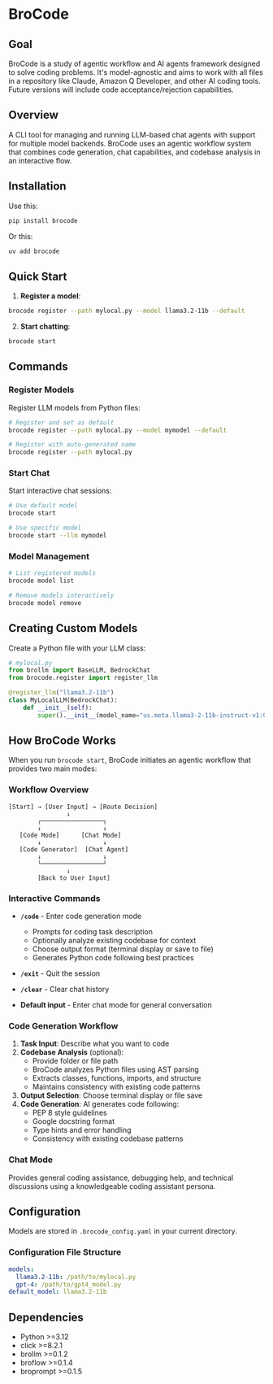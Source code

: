 # BroCode

## Goal

BroCode is a study of agentic workflow and AI agents framework designed to solve coding problems. It's model-agnostic and aims to work with all files in a repository like Claude, Amazon Q Developer, and other AI coding tools. Future versions will include code acceptance/rejection capabilities.

## Overview

A CLI tool for managing and running LLM-based chat agents with support for multiple model backends. BroCode uses an agentic workflow system that combines code generation, chat capabilities, and codebase analysis in an interactive flow.

## Installation

Use this:  
```bash
pip install brocode  
```
Or this:  
```bash
uv add brocode  
```

## Quick Start

1. **Register a model**:
```bash
brocode register --path mylocal.py --model llama3.2-11b --default
```

2. **Start chatting**:
```bash
brocode start
```

## Commands

### Register Models

Register LLM models from Python files:

```bash
# Register and set as default
brocode register --path mylocal.py --model mymodel --default

# Register with auto-generated name
brocode register --path mylocal.py
```

### Start Chat

Start interactive chat sessions:

```bash
# Use default model
brocode start

# Use specific model
brocode start --llm mymodel
```

### Model Management

```bash
# List registered models
brocode model list

# Remove models interactively
brocode model remove
```

## Creating Custom Models

Create a Python file with your LLM class:

```python
# mylocal.py
from brollm import BaseLLM, BedrockChat
from brocode.register import register_llm

@register_llm("llama3.2-11b")
class MyLocalLLM(BedrockChat):
    def __init__(self):
        super().__init__(model_name="us.meta.llama3-2-11b-instruct-v1:0")
```

## How BroCode Works

When you run `brocode start`, BroCode initiates an agentic workflow that provides two main modes:

### Workflow Overview

```
[Start] → [User Input] → [Route Decision]
                ↓
        ┌─────────────────┐
        ↓                 ↓
   [Code Mode]      [Chat Mode]
        ↓                 ↓
   [Code Generator]  [Chat Agent]
        ↓                 ↓
        └─────────────────┘
                ↓
        [Back to User Input]
```

### Interactive Commands

- **`/code`** - Enter code generation mode
  - Prompts for coding task description
  - Optionally analyze existing codebase for context
  - Choose output format (terminal display or save to file)
  - Generates Python code following best practices
  
- **`/exit`** - Quit the session
- **`/clear`** - Clear chat history
- **Default input** - Enter chat mode for general conversation

### Code Generation Workflow

1. **Task Input**: Describe what you want to code
2. **Codebase Analysis** (optional): 
   - Provide folder or file path
   - BroCode analyzes Python files using AST parsing
   - Extracts classes, functions, imports, and structure
   - Maintains consistency with existing code patterns
3. **Output Selection**: Choose terminal display or file save
4. **Code Generation**: AI generates code following:
   - PEP 8 style guidelines
   - Google docstring format
   - Type hints and error handling
   - Consistency with existing codebase patterns

### Chat Mode

Provides general coding assistance, debugging help, and technical discussions using a knowledgeable coding assistant persona.

## Configuration

Models are stored in `.brocode_config.yaml` in your current directory.

### Configuration File Structure

```yaml
models:
  llama3.2-11b: /path/to/mylocal.py
  gpt-4: /path/to/gpt4_model.py
default_model: llama3.2-11b
```

## Dependencies

- Python >=3.12
- click >=8.2.1
- brollm >=0.1.2
- broflow >=0.1.4
- broprompt >=0.1.5